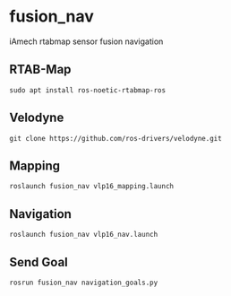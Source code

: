 # fusion_nav
iAmech rtabmap  sensor fusion navigation

## RTAB-Map
```shell
sudo apt install ros-noetic-rtabmap-ros
```
## Velodyne
```shell
git clone https://github.com/ros-drivers/velodyne.git
```
## Mapping
```shell
roslaunch fusion_nav vlp16_mapping.launch
```
## Navigation
```shell
roslaunch fusion_nav vlp16_nav.launch
```
## Send Goal
```shell
rosrun fusion_nav navigation_goals.py
```
